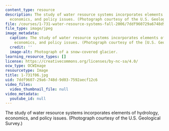 ```yaml
---
content_type: resource
description: The study of water resource systems incorporates elements of hydrology,
  economics, and policy issues. (Photograph courtesy of the U.S. Geological Survey.)
file: /courses/1-731-water-resource-systems-fall-2006/7ddf960729a6748d9d037592aecf12c6_1-731f06.jpg
file_type: image/jpeg
image_metadata:
  caption: The study of water resource systems incorporates elements of hydrology,
    economics, and policy issues. (Photograph courtesy of the [U.S. Geological Survey](http://www.usgs.gov/).)
  credit: ''
  image-alt: Photograph of a snow-covered glacier.
learning_resource_types: []
license: https://creativecommons.org/licenses/by-nc-sa/4.0/
ocw_type: OCWImage
resourcetype: Image
title: 1-731f06.jpg
uid: 7ddf9607-29a6-748d-9d03-7592aecf12c6
video_files:
  video_thumbnail_file: null
video_metadata:
  youtube_id: null
---
```

The study of water resource systems incorporates elements of hydrology, economics, and policy issues. (Photograph courtesy of the U.S. Geological Survey.)
